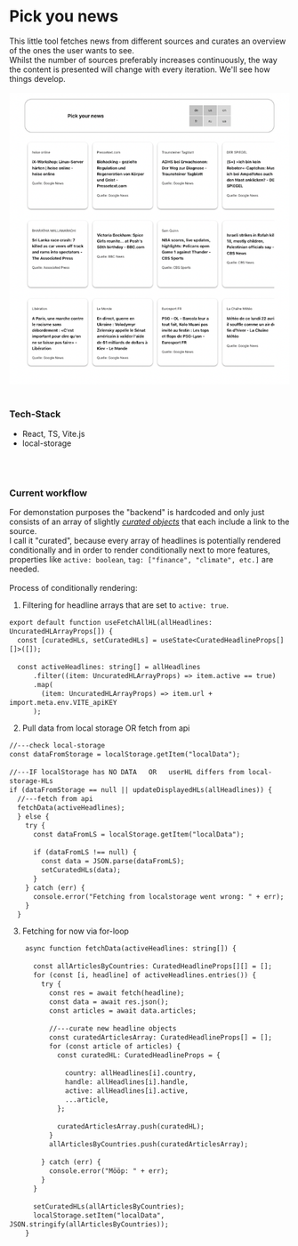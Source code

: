 # Pick you news

This little tool fetches news from different sources and curates an overview of the ones the user wants to see. <br>
Whilst the number of sources preferably increases continuously, the way the content is presented will change with every iteration. We'll see how things develop. 
<br>
<br>
![](state.png)
<br>
<br>

### Tech-Stack
- React, TS, Vite.js
- local-storage
<br>
<br>

### Current workflow

For demonstation purposes the "backend" is hardcoded and only just consists of an array of slightly [*curated objects*](https://github.com/j-eick/my-news/blob/main/src/utils/headlines.tsx) that each include a link to the source. <br>
I call it "curated", because every array of headlines is potentially rendered conditionally and in order to render conditionally next to more features, properties like `active: boolean`, `tag: ["finance", "climate", etc.]` are needed. <br>
<br>
Process of conditionally rendering: <br>
1. Filtering for headline arrays that are set to `active: true`.
```tsx
export default function useFetchAllHL(allHeadlines: UncuratedHLArrayProps[]) {
  const [curatedHLs, setCuratedHLs] = useState<CuratedHeadlineProps[][]>([]);

  const activeHeadlines: string[] = allHeadlines
      .filter((item: UncuratedHLArrayProps) => item.active == true)
      .map(
        (item: UncuratedHLArrayProps) => item.url + import.meta.env.VITE_apiKEY
      );    
```
2. Pull data from local storage OR fetch from api
```tsx
//---check local-storage
const dataFromStorage = localStorage.getItem("localData");

//---IF localStorage has NO DATA   OR   userHL differs from local-storage-HLs
if (dataFromStorage == null || updateDisplayedHLs(allHeadlines)) {
  //---fetch from api
  fetchData(activeHeadlines);
  } else {
    try {
      const dataFromLS = localStorage.getItem("localData");
        
      if (dataFromLS !== null) {
        const data = JSON.parse(dataFromLS);
        setCuratedHLs(data);
      }
    } catch (err) {
      console.error("Fetching from localstorage went wrong: " + err);
    }
  }
```

3. Fetching for now via for-loop
```tsx
    async function fetchData(activeHeadlines: string[]) {

      const allArticlesByCountries: CuratedHeadlineProps[][] = [];
      for (const [i, headline] of activeHeadlines.entries()) {
        try {
          const res = await fetch(headline);
          const data = await res.json();
          const articles = await data.articles;          

          //---curate new headline objects
          const curatedArticlesArray: CuratedHeadlineProps[] = [];
          for (const article of articles) {
            const curatedHL: CuratedHeadlineProps = {
 
              country: allHeadlines[i].country,
              handle: allHeadlines[i].handle,
              active: allHeadlines[i].active,
              ...article,
            };
            
            curatedArticlesArray.push(curatedHL);
          }
          allArticlesByCountries.push(curatedArticlesArray);

        } catch (err) {
          console.error("Mööp: " + err);
        }
      }
      
      setCuratedHLs(allArticlesByCountries);
      localStorage.setItem("localData", JSON.stringify(allArticlesByCountries));
    }
```